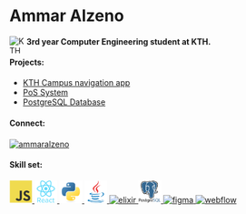 <h1 align="left">Ammar Alzeno</h1>

<p align="left">
<a href="https://kth.se" target="blank"><img align="left" src="https://github.com/user-attachments/assets/8f1bbfae-a1ef-4d76-9a5d-e6e09b384513" alt="KTH" height="30" width="30"/> </a> <h4 align="left">3rd year Computer Engineering student at KTH.</h4> </p>

<h4 align="left">Projects:</h4>
<p align="left">

* [KTH Campus navigation app](https://kthnav-nine.vercel.app)
* [PoS System](https://github.com/leolangberg/IV1350)
* [PostgreSQL Database](https://github.com/ammaralzeno/Databases-SQL)

</p>

<h4 align="left">Connect:</h4>
<p align="left">
<a href="https://linkedin.com/in/ammaralzeno" target="blank"><img align="center" src="https://raw.githubusercontent.com/rahuldkjain/github-profile-readme-generator/master/src/images/icons/Social/linked-in-alt.svg" alt="ammaralzeno" height="30" width="40" /></a>
</p>

<h4 align="left">Skill set:</h4>
<p align="left"> <a href="https://developer.mozilla.org/en-US/docs/Web/JavaScript" target="_blank" rel="noreferrer"> <img src="https://raw.githubusercontent.com/devicons/devicon/master/icons/javascript/javascript-original.svg" alt="javascript" width="40" height="40"/> </a> <a href="https://reactjs.org/" target="_blank" rel="noreferrer"> <img src="https://raw.githubusercontent.com/devicons/devicon/master/icons/react/react-original-wordmark.svg" alt="react" width="40" height="40"/> </a> <a href="https://www.python.org" target="_blank" rel="noreferrer"> <img src="https://raw.githubusercontent.com/devicons/devicon/master/icons/python/python-original.svg" alt="python" width="40" height="40"/> </a> <a href="https://www.java.com" target="_blank" rel="noreferrer"> <img src="https://raw.githubusercontent.com/devicons/devicon/master/icons/java/java-original.svg" alt="java" width="40" height="40"/> </a> <a href="https://elixir-lang.org" target="_blank" rel="noreferrer"> <img src="https://www.vectorlogo.zone/logos/elixir-lang/elixir-lang-icon.svg" alt="elixir" width="40" height="40"/> </a> <a href="https://www.postgresql.org" target="_blank" rel="noreferrer"> <img src="https://raw.githubusercontent.com/devicons/devicon/master/icons/postgresql/postgresql-original-wordmark.svg" alt="postgresql" width="40" height="40"/> </a> <a href="https://www.figma.com/" target="_blank" rel="noreferrer"> <img src="https://www.vectorlogo.zone/logos/figma/figma-icon.svg" alt="figma" width="40" height="40"/> </a> <a href="https://webflow.com/" target="_blank" rel="noreferrer"> <img src="https://www.vectorlogo.zone/logos/webflow/webflow-icon.svg" alt="webflow" width="40" height="40"/> </a></p>
